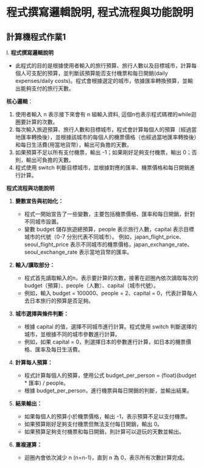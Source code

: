 # 程式撰寫邏輯說明, 程式流程與功能說明
## 計算機程式作業1
I. **程式撰寫邏輯說明**
- 此程式的目的是根據使用者輸入的旅行預算、旅行人數以及目標城市，計算每個人可支配的預算，並判斷該預算能否支付機票和每日開銷(daily expenses/daily costs)。程式會根據選定的城市，依據匯率轉換預算，並輸出能夠支付的旅行天數。

**核心邏輯**：
1. 使用者輸入 n 表示接下來會有 n 組輸入資料, 這個n也表示程式碼裡的while迴圈要計算的次數。
2. 每次輸入旅遊預算、旅行人數和目標城市，程式會計算每個人的預算（經過當地匯率轉換後），並根據該城市的每個人的機票價格（也經過當地匯率轉換後）和每日生活費(用當地貨幣），輸出可負擔的天數。
3. 如果預算不足以所有支付機票，輸出 -1；如果剛好足夠支付機票，輸出 0；否則，輸出可負擔的天數。
4. 程式使用 switch 判斷目標城市，並根據對應的匯率、機票價格和每日開銷進行計算。

**程式流程與功能說明**
1. **變數宣告與初始化：**
   - 程式一開始宣告了一些變數，主要包括機票價格、匯率和每日開銷，針對不同城市設置。
   - 變數 budget 儲存旅遊總預算，people 表示旅行人數，capital 表示目標城市的代號（0-7 分別代表不同城市）。
   例如，japan_flight_price、seoul_flight_price 表示不同城市的機票價格，japan_exchange_rate、 
   seoul_exchange_rate 表示當地貨幣的匯率。

2. **輸入/讀取部分：**
   - 程式首先讀取輸入的n，表示要計算的次數，接著在迴圈內依次讀取每次的 budget（預算）、people（人數）、capital（城市代號）。
   - 例如，輸入 budget = 100000、people = 2、capital = 0，代表計算每人去日本旅行的預算是否足夠。

3. **城市選擇與條件判斷：**
   - 根據 capital 的值，選擇不同城市進行計算。程式使用 switch 判斷選擇的城市，並根據不同的城市參數進行計算。
   - 例如，如果 capital = 0，則選擇日本的參數進行計算，如日本的機票價格、匯率及每日生活費。

4. **計算每人預算：**
   - 程式計算每個人的預算，使用公式 budget_per_person = (float)(budget * 匯率) / people。
   - 根據 budget_per_person，進行機票與每日開銷的判斷，並輸出結果。

5. **結果輸出：**
   - 如果每個人的預算小於機票價格，輸出 -1，表示預算不足以支付機票。
   - 如果預算剛好足夠支付機票但無法支付每日開銷，輸出 0。
   - 如果預算足夠支付機票和每日開銷，則計算可以遊玩的天數並輸出。

6. **重複運算：**
   - 迴圈內會依次減少 n (n=n-1)，直到 n 為 0，表示所有次數計算完成。
